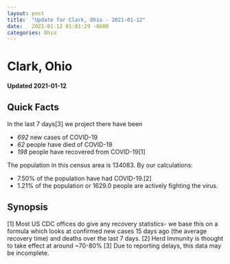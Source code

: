 ```yaml
---
layout: post
title:  "Update for Clark, Ohio - 2021-01-12"
date:   2021-01-12 01:01:29 -0600
categories: Ohio
---
```


# Clark, Ohio
#### Updated 2021-01-12

## Quick Facts

In the last 7 days[3] we project there have been
- *692* new cases of COVID-19
- *62* people have died of COVID-19
- *198* people have recovered from COVID-19[1]

The population in this census area is 134083. By our calculations:
- 7.50% of the population have had COVID-19.[2]
- 1.21% of the population or 1629.0 people are actively fighting the virus.

## Synopsis




[1] Most US CDC offices do give any recovery statistics- we base this on a formula which looks at confirmed new cases
15 days ago (the average recovery time) and deaths over the last 7 days.
[2] Herd Immunity is thought to take effect at around ~70-80%
[3] Due to reporting delays, this data may be incomplete. 
    